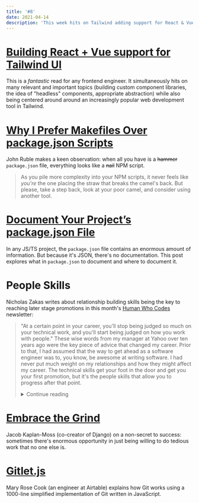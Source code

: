 ```yaml
---
title: '#8'
date: 2021-04-14
description: 'This week hits on Tailwind adding support for React & Vue, exploring alternatives to NPM scripts, and people skills.'
---
```


# [Building React + Vue support for Tailwind UI](https://blog.tailwindcss.com/building-react-and-vue-support-for-tailwind-ui)

This is a _fantastic_ read for any frontend engineer. It simultaneously hits on many relevant and important topics (building custom component libraries, the idea of "headless" components, appropriate abstraction) while also being centered around around an increasingly popular web development tool in Tailwind.

# [Why I Prefer Makefiles Over package.json Scripts](https://spin.atomicobject.com/2021/03/22/makefiles-vs-package-json-scripts/)

John Ruble makes a keen observation: when all you have is a ~~hammer~~ `package.json` file, everything looks like a ~~nail~~ NPM script.

> As you pile more complexity into your NPM scripts, it never feels like _you're_ the one placing the straw that breaks the camel's back. But please, take a step back, look at your poor camel, and consider using another tool.

# [Document Your Project’s package.json File](https://spin.atomicobject.com/2019/05/20/document-package-json/)

In any JS/TS project, the `package.json` file contains an enormous amount of information. But because it's JSON, there's no documentation. This post explores what in `package.json` to document and where to document it.

# People Skills

Nicholas Zakas writes about relationship building skills being the key to reaching later stage promotions in this month's [Human Who Codes](https://humanwhocodes.com/) newsletter:

> "At a certain point in your career, you'll stop being judged so much on your technical work, and you'll start being judged on how you work with people." These wise words from my manager at Yahoo over ten years ago were the key piece of advice that changed my career. Prior to that, I had assumed that the way to get ahead as a software engineer was to, you know, be awesome at writing software. I had never put much weight on my relationships and how they might affect my career. The technical skills get your foot in the door and get you your first promotion, but it's the people skills that allow you to progress after that point.
>
> <details>
> <summary>Continue reading</summary>
>
> People skills are sometimes called "soft skills," though that really is a bit of a misnomer. There's nothing soft about working on relationships or looking for ways to resolve conflict and disagreements. In fact, I often tell my clients that the easy part of software engineering is the code, it's the people that are the hard part. Code isn't up all night because the baby was sick; code isn't in a bad mood because they got into a fight with their spouse; code isn't remembering something you said that upset them three months ago. People are always a wild card in any business, but in software engineering, where so many of us tend towards introversion, it becomes even more important to spend time on building and maintaining relationships.
>
> I remember one specific instance where this stuck out to me: I had stayed late to work on something and a colleague instant messaged me to ask for help on something. This was a colleague that I had had numerous unpleasant interactions with in the past few months. Upon continuing the conversation, I discovered that what they were "working on" was actually a side project, and I got angry. I didn't want to spend my work time helping on a side project. But I calmed down and decided that this would be a good way to build some rapport. By the end of the conversation, I had learned more about my colleague than I had in the past six months. We connected on a human level and talked about relationships and troubles and all kinds of things that were non-work related. The result? I never had another negative interaction with them again. In fact, I became the person they would confide in when they had a negative interaction with someone else.
>
> This isn't to say that you need to be best friends with everyone you work with. That's not humanly possible and way too much to ask. However, paying attention to the relationships you have with your colleagues, working through disagreements constructively, communicating effectively, and helping to get everyone on the same page are all key skills that you will need to have a long and successful career in software engineering.
>
> Think about the amount of time you spend learning new technical skills. Now think about how much time you've spent learning how to interact with people better. If there's a disparity, you may want to consider switching things up. Part of why I share the random books that I read in this newsletter is because a lot of them help me to understand and interact with other people better, and I hope that my recommendations will also help you do the same.
>
> </details>

# [Embrace the Grind](https://jacobian.org/2021/apr/7/embrace-the-grind/)

Jacob Kaplan-Moss (co-creator of Django) on a non-secret to success: sometimes there's enormous opportunity in just being willing to do tedious work that no one else is.

# [Gitlet.js](http://gitlet.maryrosecook.com/docs/gitlet.html)

Mary Rose Cook (an engineer at Airtable) explains how Git works using a 1000-line simplified implementation of Git written in JavaScript.
